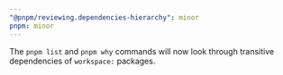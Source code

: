 ```yaml
---
"@pnpm/reviewing.dependencies-hierarchy": minor
pnpm: minor
---
```


The `pnpm list` and `pnpm why` commands will now look through transitive dependencies of `workspace:` packages.
